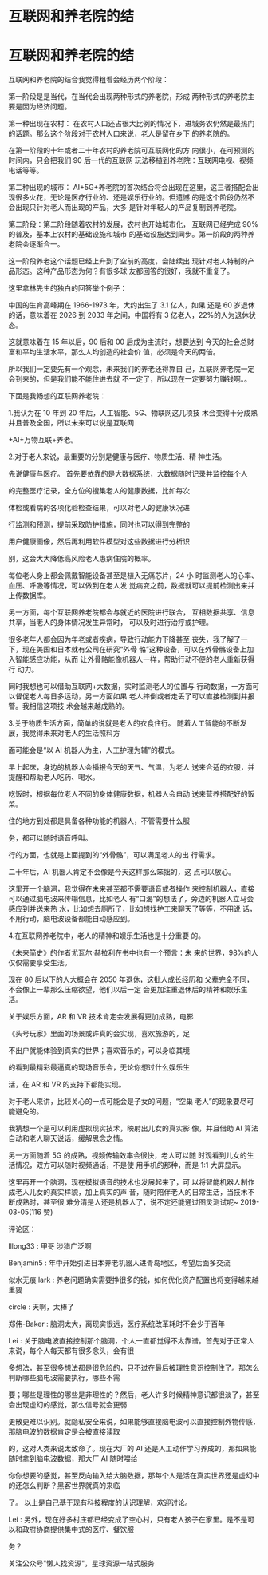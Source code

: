 # 互联网和养老院的结

# 互联网和养老院的结

互联网和养老院的结合我觉得粗看会经历两个阶段：

第一阶段是是当代，在当代会出现两种形式的养老院，形成 两种形式的养老院主要是因为经济问题。

第一种出现在农村： 在农村人口还占很大比例的情况下，进城务农仍然是最热门 的话题。那么这个阶段对于农村人口来说，老人是留在乡下 的养老院的。

在第一阶段的十年或者二十年农村的养老院可互联网化的方 向很小，在可预测的时间内，只会把我们 90 后一代的互联网 玩法移植到养老院：互联网电视、视频电话等等。

第二种出现的城市： AI+5G+养老院的首次结合将会出现在这里，这三者搭配会出 现很多火花，无论是医疗行业的、还是娱乐行业的。但遗憾 的是这个阶段仍然不会出现只针对老人而出现的产品，大多 是针对年轻人的产品复制到养老院。

第二阶段：第二阶段随着农村的发展，农村也开始城市化， 互联网已经完成 90%的普及，基本上农村的基础设施和城市 的基础设施达到同步。第一阶段的两种养老院会逐渐合一。

这一阶段养老这个话题已经上升到了空前的高度，会陆续出 现针对老人特制的产品形态。这种产品形态为何？有很多球 友都回答的很好，我就不重复了。

这里拿林先生的独白的回答举个例子：

中国的生育高峰期在 1966-1973 年，大约出生了 3.1 亿人，如果 还是 60 岁退休的话，意味着在 2026 到 2033 年之间，中国将有 3 亿老人，22%的人为退休状态。

这就意味着在 15 年以后，90 后和 00 后成为主流时，想要达到 今天的社会总财富和平均生活水平，那么人均创造的社会价 值，必须是今天的两倍。

所以我们一定要先有一个观念，未来我们的养老还得靠自 己，互联网养老院一定会到来的，但是我们能不能住进去就 不一定了，所以现在一定要努力赚钱啊。。

下面是我畅想的互联网养老院：

1.我认为在 10 年到 20 年后，人工智能、5G、物联网这几项技 术会变得十分成熟并且普及全国，所以未来可以说是互联网

+AI+万物互联+养老。

2.对于老人来说，最重要的分别是健康与医疗、物质生活、精 神生活。

先说健康与医疗。 首先要依靠的是大数据系统，大数据随时记录并监控每个人

的完整医疗记录，全方位的搜集老人的健康数据，比如每次

体检或看病的各项化验检查结果，可以对老人的健康状况进

行监测和预测，提前采取防护措施，同时也可以得到完整的

用户健康画像，然后再利用软件模型对这些数据进行分析识

别，这会大大降低高风险老人患病住院的概率。

每位老人身上都会佩戴智能设备甚至是植入无痛芯片，24 小 时监测老人的心率、血压、呼吸等情况，可以做到在老人发 觉病变之前，数据就可以提前检测出来并上传数据库。

另一方面，每个互联网养老院都会与就近的医院进行联合， 互相数据共享、信息共享，当老人的身体情况发生异常时， 可以及时进行治疗或护理。

很多老年人都会因为年老或者疾病，导致行动能力下降甚至 丧失，我了解了一下，现在美国和日本就有公司在研究“外骨 骼”这种设备，可以在外骨骼设备上加入智能感应功能，从而 让外骨骼能像机器人一样，帮助行动不便的老人重新获得行 动力。

同时我想也可以借助互联网+大数据，实时监测老人的位置与 行动数据，一方面可以督促老人每日多运动，另一方面如果 老人摔倒或者走丢了可以直接检测到并报警。我相信这项技 术会越来越成熟的。

3.关于物质生活方面，简单的说就是老人的衣食住行。 随着人工智能的不断发展，我觉得未来对老人的生活照料方

面可能会是“以 AI 机器人为主，人工护理为辅”的模式。

早上起床，身边的机器人会播报今天的天气、气温，为老人 送来合适的衣服，并提醒和帮助老人吃药、喝水。

吃饭时，根据每位老人不同的身体健康数据，机器人会自动 送来营养搭配好的饭菜。

住的地方到处都是具备各种功能的机器人，不管需要什么服

务，都可以随时语音呼叫。

行的方面，也就是上面提到的“外骨骼”，可以满足老人的出 行需求。

二十年后，AI 机器人肯定不会像是今天这样那么笨拙的，这 点可以放心。

这里开一个脑洞，我觉得在未来甚至都不需要语音或者操作 来控制机器人，直接可以通过脑电波来传输信息，比如老人 有“口渴”的想法了，旁边的机器人立马会感应到并送来热 水，比如想去厕所了，比如想找护工来聊天了等等，不用说 话，不用行动，脑电波设备都能自动感应到。

4.在互联网养老院中，老人的精神和娱乐生活也是十分重要 的。

《未来简史》的作者尤瓦尔·赫拉利在书中也有一个预言：未 来的世界，98%的人仅仅需要享受生活。

现在 80 后以下的人大概会在 2050 年退休，这批人成长经历和 父辈完全不同，不会像上一辈那么压缩欲望，他们以后一定 会更加注重退休后的精神和娱乐生活。

关于娱乐方面，AR 和 VR 技术肯定会发展得更加成熟，电影

《头号玩家》里面的场景或许真的会实现，喜欢旅游的，足

不出户就能体验到真实的世界；喜欢音乐的，可以身临其境

的看到最精彩最逼真的现场音乐会，无论你想过什么娱乐生

活，在 AR 和 VR 的支持下都能实现。

对于老人来讲，比较关心的一点可能会是子女的问题，“空巢 老人”的现象要尽可能避免的。

我猜想一个是可以利用虚拟现实技术，映射出儿女的真实影 像，并且借助 AI 算法自动和老人聊天说话，缓解思念之情。

另一方面随着 5G 的成熟，视频传输效率会很快，老人可以随 时观看到儿女的生活情况，双方可以随时视频通话，不是使 用手机的那种，而是 1:1 大屏显示。

这里再开一个脑洞，现在模拟语音的技术也发展起来了，可 以将智能机器人制作成老人儿女的真实样貌，加上真实的声 音，随时陪伴老人的日常生活，当技术不断成熟时，甚至很 难分清是人还是机器人了，说不定还能通过图灵测试呢~ 2019-03-05(116 赞)

评论区：

lllong33 : 甲哥 涉猎广泛啊

Benjamin5 : 年中开始引进日本养老机器人进青岛地区，希望后面多交流

似水无痕 lark : 养老问题确实需要挣很多的钱，如何优化资产配置也将变得越来越重要

circle : 天啊，太棒了

郑伟-Baker : 脑洞太大，离现实很远，医疗系统改革耗时不会少于百年

Lei : 关于脑电波直接控制那个脑洞，个人一直都觉得不太靠谱。首先对于正常人来说，每个人每天都有很多念头，会有很

多想法，甚至很多想法都是很危险的，只不过在最后被理性意识控制住了。那怎么判断哪些脑电波需要执行，哪些不需

要；哪些是理性的哪些是非理性的？然后，老人许多时候精神意识都很淡了，甚至会出现虚幻的感觉，那么信号就会更弱

更散更难以识别。就隐私安全来说，如果能够直接脑电波可以直接控制外物传感，那脑电波的数据肯定是会被直接读取

的，这对人类来说太致命了。现在大厂的 AI 还是人工动作学习养成的，那如果能随时拿到脑电波数据，那大厂 AI 随时喂给

你你想要的感觉，甚至反向输入给大脑数据，那每个人是活在真实世界还是虚幻中的还怎么判断？黑客世界就真的来临

了。 以上是自己基于现有科技程度的认识理解，欢迎讨论。

Lei : 另外，现在好多村庄都已经变成了空心村，只有老人孩子在家里。是不是可以和政府协商提供集中式的医疗、餐饮服

务？

关注公众号"懒人找资源"，星球资源一站式服务